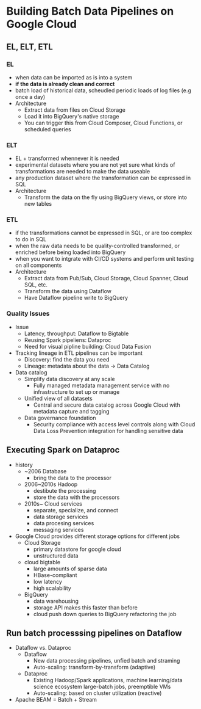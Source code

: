 # Building Batch Data Pipelines on Google Cloud

## EL, ELT, ETL

### EL

- when data can be imported as is into a system
- **if the data is already clean and correct**
- batch load of historical data, scheudled periodic loads of log files (e.g once a day)
- Architecture
  - Extract data from files on Cloud Storage
  - Load it into BigQuery's native storage
  - You can trigger this from Cloud Composer, Cloud Functions, or scheduled queries

### ELT

- EL + transformed whennever it is needed
- experimental datasets where you are not yet sure what kinds of transformations are needed to make the data useable
- any production dataset where the transformation can be expressed in SQL
- Architecture
  - Transform the data on the fly using BigQuery views, or store into new tables

### ETL

- if the transformations cannot be expressed in SQL, or are too complex to do in SQL
- when the raw data needs to be quality-controlled transformed, or enriched before being loaded into BigQuery
- when you want to intgrate with CI/CD systems and perform unit testing on all components
- Architecture
  - Extract data from Pub/Sub, Cloud Storage, Cloud Spanner, Cloud SQL, etc.
  - Transform the data using Dataflow
  - Have Dataflow pipeline write to BigQuery 

### Quality Issues

- Issue
  - Latency, throughput: Dataflow to Bigtable
  - Reusing Spark pipeliens: Dataproc
  - Need for visual pipline building: Cloud Data Fusion
- Tracking lineage in ETL pipelines can be important
  - Discovery: find the data you need
  - Lineage: metadata about the data -> Data Catalog
- Data catalog
  - Simplify data discovery at any scale
    - Fully managed metadata management service with no infrastructure to set up or manage
  - Unified view of all datasets
    - Central and secure data catalog across Google Cloud with metadata capture and tagging
  - Data governance foundation
    - Security compliance with access level controls along with Cloud Data Loss Prevention integration for handling sensitive data

## Executing Spark on Dataproc

- history
  - ~2006 Database
    - bring the data to the processor
  - 2006~2010s Hadoop
    - destibute the processing
    - store the data with the processors
  - 2010s~ Cloud services
    - separate, specialize, and connect
    - data storage services
    - data procesing services
    - messaging services
- Google Cloud provides different storage options for different jobs
  - Cloud Storage
    - primary datastore for google cloud
    - unstructured data
  - cloud bigtable
    - large amounts of sparse data
    - HBase-compliant
    - low latency
    - high scalability
  - BigQuery
    - data warehousing
    - storage API makes this faster than before
    - cloud push down queries to BigQuery refactoring the job


## Run batch processsing pipelines on Dataflow

- Dataflow vs. Dataproc
  - Dataflow
    - New data processing pipelines, unfied batch and straming
    - Auto-scaling: transform-by-transform (adaptive)
  - Dataproc
    - Existing Hadoop/Spark applications, machine learning/data science ecosystem large-batch jobs, preemptible VMs
    - Auto-scaling: based on cluster utilization (reactive)
- Apache BEAM = Batch + Stream